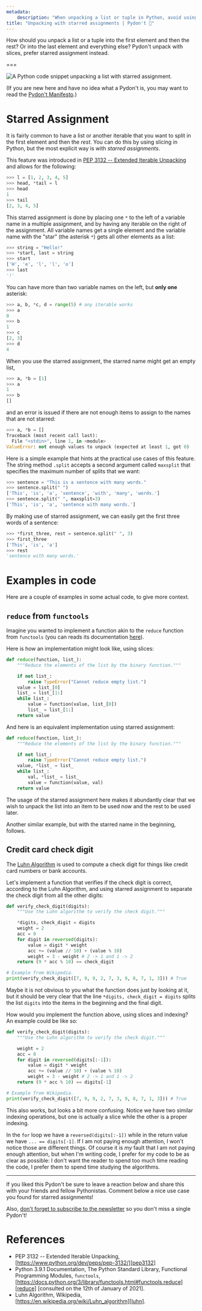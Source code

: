 ```yaml
---
metadata:
    description: "When unpacking a list or tuple in Python, avoid using slices."
title: "Unpacking with starred assignments | Pydon't 🐍"
---
```


How should you unpack a list or a tuple into the first element and then the rest?
Or into the last element and everything else?
Pydon't unpack with slices, prefer starred assignment instead.

===

![A Python code snippet unpacking a list with starred assignment.](thumbnail.webp)

(If you are new here and have no idea what a Pydon't is, you may want to read the
[Pydon't Manifesto][manifesto].)

# Starred Assignment

It is fairly common to have a list or another iterable that you want to split
in the first element and then the *rest*.
You can do this by using slicing in Python, but the most explicit way is with
*starred assignments*.

This feature was introduced in [PEP 3132 -- Extended Iterable Unpacking][pep3132]
and allows for the following:

```py
>>> l = [1, 2, 3, 4, 5]
>>> head, *tail = l
>>> head
1
>>> tail
[2, 3, 4, 5]
```

This starred assignment is done by placing one `*` to the left of a variable name
in a multiple assignment, and by having any iterable on the right of the assignment.
All variable names get a single element and the variable name with the "star"
(the asterisk `*`) gets all other elements as a list:

```py
>>> string = "Hello!"
>>> *start, last = string
>>> start
['H', 'e', 'l', 'l', 'o']
>>> last
'!'
```

You can have more than two variable names on the left, but **only one** asterisk:

```py
>>> a, b, *c, d = range(5) # any iterable works
>>> a
0
>>> b
1
>>> c
[2, 3]
>>> d
4
```

When you use the starred assignment, the starred name might get an empty list,

```py
>>> a, *b = [1]
>>> a
1
>>> b
[]
```

and an error is issued if there are not enough items to assign to the names that
are not starred:

```py
>>> a, *b = []
Traceback (most recent call last):
  File "<stdin>", line 1, in <module>
ValueError: not enough values to unpack (expected at least 1, got 0)
```

Here is a simple example that hints at the practical use cases of this feature.
The string method `.split` accepts a second argument called `maxsplit` that specifies the maximum number of splits that we want:

```py
>>> sentence = "This is a sentence with many words."
>>> sentence.split(" ")
['This', 'is', 'a', 'sentence', 'with', 'many', 'words.']
>>> sentence.split(" ", maxsplit=3)
['This', 'is', 'a', 'sentence with many words.']
```

By making use of starred assignment, we can easily get the first three words of a sentence:

```py
>>> *first_three, rest = sentence.split(" ", 3)
>>> first_three
['This', 'is', 'a']
>>> rest
'sentence with many words.'
```

# Examples in code

Here are a couple of examples in some actual code, to give more context.

## `reduce` from `functools`

Imagine you wanted to implement a function akin to the `reduce` function from
`functools` (you can reads its documentation [here][reduce]).

Here is how an implementation might look like, using slices:

```py
def reduce(function, list_):
    """Reduce the elements of the list by the binary function."""

    if not list_:
        raise TypeError("Cannot reduce empty list.")
    value = list_[0]
    list_ = list_[1:]
    while list_:
        value = function(value, list_[0])
        list_ = list_[1:]
    return value
```

And here is an equivalent implementation using starred assignment:

```py
def reduce(function, list_):
    """Reduce the elements of the list by the binary function."""

    if not list_:
        raise TypeError("Cannot reduce empty list.")
    value, *list_ = list_
    while list_:
        val, *list_ = list_
        value = function(value, val)
    return value
```

The usage of the starred assignment here makes it abundantly clear that we wish to
unpack the list into an item to be used now and the rest to be used later.

Another similar example, but with the starred name in the beginning, follows.

## Credit card check digit

The [Luhn Algorithm][luhn] is used to compute a check digit for things like credit
card numbers or bank accounts.

Let's implement a function that verifies if the check digit is correct, according
to the Luhn Algorithm, and using starred assignment to separate the check digit
from all the other digits:

```py
def verify_check_digit(digits):
    """Use the Luhn algorithm to verify the check digit."""

    *digits, check_digit = digits
    weight = 2
    acc = 0
    for digit in reversed(digits):
        value = digit * weight
        acc += (value // 10) + (value % 10)
        weight = 3 - weight # 2 -> 1 and 1 -> 2
    return (9 * acc % 10) == check_digit

# Example from Wikipedia.
print(verify_check_digit([7, 9, 9, 2, 7, 3, 9, 8, 7, 1, 3])) # True
```

Maybe it is not obvious to you what the function does just by looking at it,
but it should be very clear that the line `*digits, check_digit = digits` splits
the list `digits` into the items in the beginning and the final digit.

How would you implement the function above, using slices and indexing?
An example could be like so:

```py
def verify_check_digit(digits):
    """Use the Luhn algorithm to verify the check digit."""

    weight = 2
    acc = 0
    for digit in reversed(digits[:-1]):
        value = digit * weight
        acc += (value // 10) + (value % 10)
        weight = 3 - weight # 2 -> 1 and 1 -> 2
    return (9 * acc % 10) == digits[-1]

# Example from Wikipedia.
print(verify_check_digit([7, 9, 9, 2, 7, 3, 9, 8, 7, 1, 3])) # True
```

This also works, but looks a bit more confusing.
Notice we have two similar indexing operations, but one is actually a slice
while the other is a proper indexing.

In the `for` loop we have a `reversed(digits[:-1])` while in the
return value we have `... == digits[-1]`.
If I am not paying enough attention, I won't notice those are different things.
Of course it is *my* fault that I am not paying enough attention, but when I'm
writing code, I prefer for my code to be as clear as possible:
I don't want the reader to spend too much time reading the code, I prefer them
to spend time studying the algorithms.

---

If you liked this Pydon't be sure to leave a reaction below and share this with your friends and fellow Pythonistas.
Comment below a nice use case you found for starred assignments!

Also, [don't forget to subscribe to the newsletter][subscribe] so you don't miss
a single Pydon't!

# References

 - PEP 3132 -- Extended Iterable Unpacking, [https://www.python.org/dev/peps/pep-3132/][pep3132]
 - Python 3.9.1 Documentation, The Python Standard Library, Functional Programming Modules, `functools`, [https://docs.python.org/3/library/functools.html#functools.reduce][reduce] [consulted on the 12th of January of 2021].
 - Luhn Algorithm, Wikipedia, [https://en.wikipedia.org/wiki/Luhn_algorithm][luhn].

[subscribe]: https://mathspp.com/subscribe
[manifesto]: /blog/pydonts/pydont-manifesto
[pep3132]: https://www.python.org/dev/peps/pep-3132/
[reduce]: https://docs.python.org/3/library/functools.html#functools.reduce
[luhn]: https://en.wikipedia.org/wiki/Luhn_algorithm
